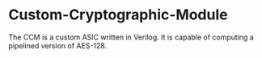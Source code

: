 # Custom-Cryptographic-Module
The CCM is a custom ASIC written in Verilog. It is capable of computing a pipelined version of AES-128.

